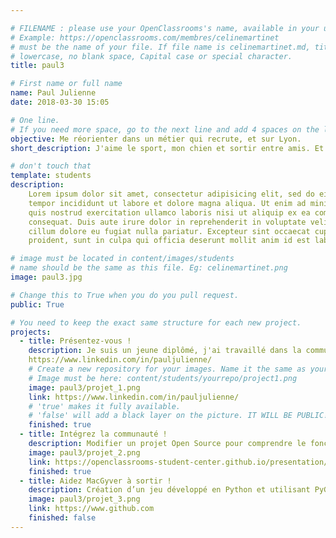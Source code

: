 ```yaml
---

# FILENAME : please use your OpenClassrooms's name, available in your url.
# Example: https://openclassrooms.com/membres/celinemartinet
# must be the name of your file. If file name is celinemartinet.md, title is celinemartinet.
# lowercase, no blank space, Capital case or special character.
title: paul3

# First name or full name
name: Paul Julienne
date: 2018-03-30 15:05

# One line.
# If you need more space, go to the next line and add 4 spaces on the left, as in 'description'.
objective: Me réorienter dans un métier qui recrute, et sur Lyon.
short_description: J'aime le sport, mon chien et sortir entre amis. Et les jeux de rôles et de société

# don't touch that
template: students
description:
    Lorem ipsum dolor sit amet, consectetur adipisicing elit, sed do eiusmod
    tempor incididunt ut labore et dolore magna aliqua. Ut enim ad minim veniam,
    quis nostrud exercitation ullamco laboris nisi ut aliquip ex ea commodo
    consequat. Duis aute irure dolor in reprehenderit in voluptate velit esse
    cillum dolore eu fugiat nulla pariatur. Excepteur sint occaecat cupidatat non
    proident, sunt in culpa qui officia deserunt mollit anim id est laborum.

# image must be located in content/images/students
# name should be the same as this file. Eg: celinemartinet.png
image: paul3.jpg

# Change this to True when you do you pull request.
public: True

# You need to keep the exact same structure for each new project.
projects:
  - title: Présentez-vous !
    description: Je suis un jeune diplômé, j'ai travaillé dans la communication (les RP) et je change d'orientation à 25 ans.
    https://www.linkedin.com/in/pauljulienne/
    # Create a new repository for your images. Name it the same as your nickname and profile picture.
    # Image must be here: content/students/yourrepo/project1.png
    image: paul3/projet_1.png
    link: https://www.linkedin.com/in/pauljulienne/
    # 'true' makes it fully available.
    # 'false' will add a black layer on the picture. IT WILL BE PUBLIC!
    finished: true
  - title: Intégrez la communauté !
    description: Modifier un projet Open Source pour comprendre le fonctionnement de Git, de Github et des pull requests. 
    image: paul3/projet_2.png
    link: https://openclassrooms-student-center.github.io/presentation/students/pauljulienne.html
    finished: true
  - title: Aidez MacGyver à sortir !
    description: Création d’un jeu développé en Python et utilisant PyGame.
    image: paul3/projet_3.png
    link: https://www.github.com
    finished: false
---
```

